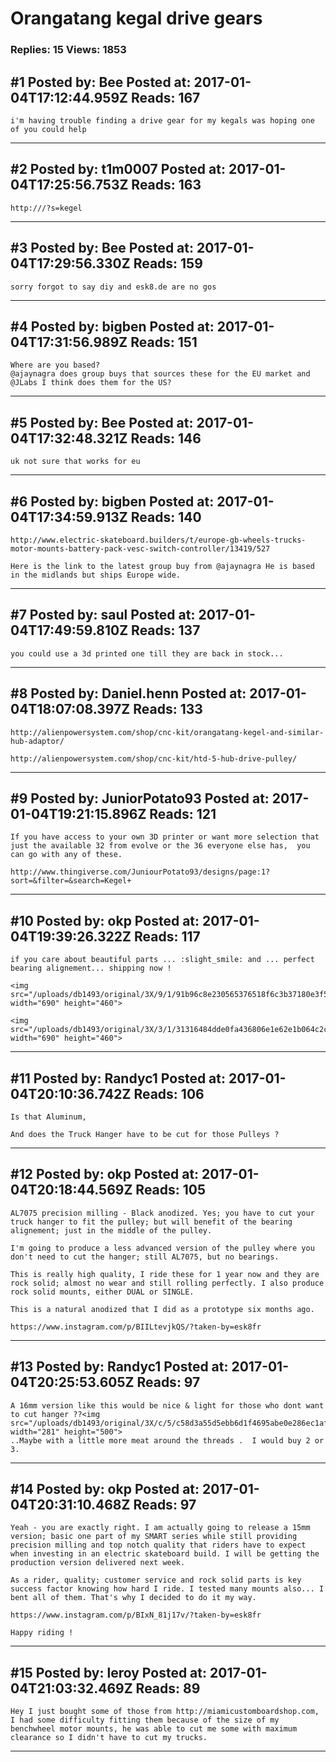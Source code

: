 # Orangatang kegal drive gears

### Replies: 15 Views: 1853

## \#1 Posted by: Bee Posted at: 2017-01-04T17:12:44.959Z Reads: 167

```
i'm having trouble finding a drive gear for my kegals was hoping one of you could help
```

---
## \#2 Posted by: t1m0007 Posted at: 2017-01-04T17:25:56.753Z Reads: 163

```
http:///?s=kegel
```

---
## \#3 Posted by: Bee Posted at: 2017-01-04T17:29:56.330Z Reads: 159

```
sorry forgot to say diy and esk8.de are no gos
```

---
## \#4 Posted by: bigben Posted at: 2017-01-04T17:31:56.989Z Reads: 151

```
Where are you based? 
@ajaynagra does group buys that sources these for the EU market and @JLabs I think does them for the US?
```

---
## \#5 Posted by: Bee Posted at: 2017-01-04T17:32:48.321Z Reads: 146

```
uk not sure that works for eu
```

---
## \#6 Posted by: bigben Posted at: 2017-01-04T17:34:59.913Z Reads: 140

```
http://www.electric-skateboard.builders/t/europe-gb-wheels-trucks-motor-mounts-battery-pack-vesc-switch-controller/13419/527

Here is the link to the latest group buy from @ajaynagra He is based in the midlands but ships Europe wide.
```

---
## \#7 Posted by: saul Posted at: 2017-01-04T17:49:59.810Z Reads: 137

```
you could use a 3d printed one till they are back in stock...
```

---
## \#8 Posted by: Daniel.henn Posted at: 2017-01-04T18:07:08.397Z Reads: 133

```
http://alienpowersystem.com/shop/cnc-kit/orangatang-kegel-and-similar-hub-adaptor/

http://alienpowersystem.com/shop/cnc-kit/htd-5-hub-drive-pulley/
```

---
## \#9 Posted by: JuniorPotato93 Posted at: 2017-01-04T19:21:15.896Z Reads: 121

```
If you have access to your own 3D printer or want more selection that just the available 32 from evolve or the 36 everyone else has,  you can go with any of these. 

http://www.thingiverse.com/JuniourPotato93/designs/page:1?sort=&filter=&search=Kegel+
```

---
## \#10 Posted by: okp Posted at: 2017-01-04T19:39:26.322Z Reads: 117

```
if you care about beautiful parts ... :slight_smile: and ... perfect bearing alignement... shipping now !

<img src="/uploads/db1493/original/3X/9/1/91b96c8e230565376518f6c3b37180e3f54cfdb1.jpg" width="690" height="460">

<img src="/uploads/db1493/original/3X/3/1/31316484dde0fa436806e1e62e1b064c2cefca2b.jpg" width="690" height="460">
```

---
## \#11 Posted by: Randyc1 Posted at: 2017-01-04T20:10:36.742Z Reads: 106

```
Is that Aluminum, 

And does the Truck Hanger have to be cut for those Pulleys ?
```

---
## \#12 Posted by: okp Posted at: 2017-01-04T20:18:44.569Z Reads: 105

```
AL7075 precision milling - Black anodized. Yes; you have to cut your truck hanger to fit the pulley; but will benefit of the bearing alignement; just in the middle of the pulley.

I'm going to produce a less advanced version of the pulley where you don't need to cut the hanger; still AL7075, but no bearings.

This is really high quality, I ride these for 1 year now and they are rock solid; almost no wear and still rolling perfectly. I also produce rock solid mounts, either DUAL or SINGLE.

This is a natural anodized that I did as a prototype six months ago.

https://www.instagram.com/p/BIILtevjkQS/?taken-by=esk8fr
```

---
## \#13 Posted by: Randyc1 Posted at: 2017-01-04T20:25:53.605Z Reads: 97

```
A 16mm version like this would be nice & light for those who dont want to cut hanger ??<img src="/uploads/db1493/original/3X/c/5/c58d3a55d5ebb6d1f4695abe0e286ec1af8b13e4.png" width="281" height="500">
..Maybe with a little more meat around the threads .  I would buy 2 or 3.
```

---
## \#14 Posted by: okp Posted at: 2017-01-04T20:31:10.468Z Reads: 97

```
Yeah - you are exactly right. I am actually going to release a 15mm version; basic one part of my SMART series while still providing precision milling and top notch quality that riders have to expect when investing in an electric skateboard build. I will be getting the production version delivered next week.

As a rider, quality; customer service and rock solid parts is key success factor knowing how hard I ride. I tested many mounts also... I bent all of them. That's why I decided to do it my way.

https://www.instagram.com/p/BIxN_81j17v/?taken-by=esk8fr

Happy riding !
```

---
## \#15 Posted by: leroy Posted at: 2017-01-04T21:03:32.469Z Reads: 89

```
Hey I just bought some of those from http://miamicustomboardshop.com, 
I had some difficulty fitting them because of the size of my benchwheel motor mounts, he was able to cut me some with maximum clearance so I didn't have to cut my trucks.
```

---
